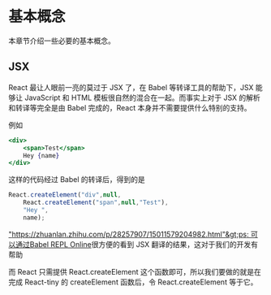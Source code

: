 # 基本概念

本章节介绍一些必要的基本概念。

## JSX

React 最让人眼前一亮的莫过于 JSX 了，在 Babel 等转译工具的帮助下，JSX 能够让 JavaScript 和 HTML 模板很自然的混合在一起。而事实上对于 JSX 的解析和转译等完全是由 Babel 完成的，React 本身并不需要提供什么特别的支持。

例如

```jsx
<div>
    <span>Test</span> 
    Hey {name}
</div>
```

这样的代码经过 Babel 的转译后，得到的是

```jsx
React.createElement("div",null,
    React.createElement("span",null,"Test"),
    "Hey ",
    name);
```

["https://zhuanlan.zhihu.com/p/28257907/15011579204982.html"&gt;ps: 可以通过](https://zhuanlan.zhihu.com/p/28257907/%3C/i)[Babel REPL Online](http://link.zhihu.com/?target=https%3A//babeljs.io/repl/%23%3Fpresets%3Dreact)很方便的看到 JSX 翻译的结果，这对于我们的开发有帮助

而 React 只需提供 React.createElement 这个函数即可，所以我们要做的就是在完成 React-tiny 的 createElement 函数后，令 React.createElement 等于它。





